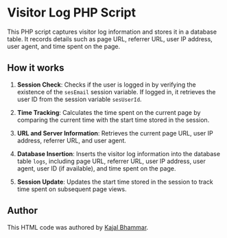 # Visitor Log PHP Script

This PHP script captures visitor log information and stores it in a database table. It records details such as page URL, referrer URL, user IP address, user agent, and time spent on the page.

## How it works

1. **Session Check**: Checks if the user is logged in by verifying the existence of the `sesEmail` session variable. If logged in, it retrieves the user ID from the session variable `sesUserId`.

2. **Time Tracking**: Calculates the time spent on the current page by comparing the current time with the start time stored in the session.

3. **URL and Server Information**: Retrieves the current page URL, user IP address, referrer URL, and user agent.

4. **Database Insertion**: Inserts the visitor log information into the database table `logs`, including page URL, referrer URL, user IP address, user agent, user ID (if available), and time spent on the page.

5. **Session Update**: Updates the start time stored in the session to track time spent on subsequent page views.


## Author

This HTML code was authored by [Kajal Bhammar](https://github.com/KajalBhammar).
